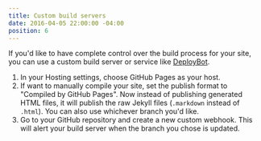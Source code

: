 ```yaml
---
title: Custom build servers
date: 2016-04-05 22:00:00 -04:00
position: 6
---
```


If you'd like to have complete control over the build process for your site, you can use a custom build server or service like [DeployBot](http://deploybot.com/).

1. In your Hosting settings, choose GitHub Pages as your host.
2. If want to manually compile your site, set the publish format to "Compiled by GitHub Pages". Now instead of publishing generated HTML files, it will publish the raw Jekyll files (`.markdown` instead of `.html`). You can also use whichever branch you'd like.
3. Go to your GitHub repository and create a new custom webhook. This will alert your build server when the branch you chose is updated.
